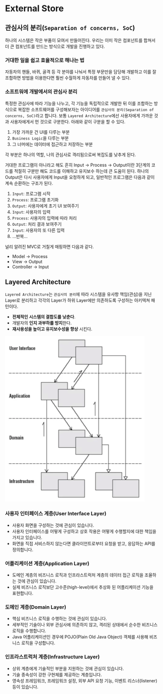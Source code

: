 # External Store

## 관심사의 분리(`Separation of concerns, SoC`)

하나의 시스템은 작은 부품이 모여서 만들어진다. 우리는 이미 작은 컴포넌트를 합쳐서 더 큰 컴포넌트를 만드는 방식으로 개발을 진행하고 있다.

### 거대한 일을 쉽고 효율적으로 해나는 법

자동차의 핸들, 바퀴, 골격 등 각 분야를 나눠서 특정 부문만을 담당해 개발하고 이를 잘 조합하면 방법을 이용한다면 훨씬 수월하게 자동차를 만들어 낼 수 있다.

### 소프트워에 개발에서의 관심사 분리

특정한 관심사에 따라 기능을 나누고, 각 기능을 독립적으로 개발한 뒤 이를 조합하는 방식으로 복잡한 소프트웨어를 구성해보자는 아이디어를 `관심사의 분리(Separation of concerns, SoC)`라고 합니다. 보통 `Layered Architecture`에선 사용자에게 가까운 것과 사용자에게서 먼 것으로 구분한다. 아래와 같이 구분을 할 수 있다.

1. 가장 가까운 건 UI를 다루는 부분
2. `Business Logic`을 다루는 부분
3. 그 너머에는 데이터에 접근하고 저장하는 부분

각 부분은 하나의 역할, 나의 관심사로 격리됨으로써 복잡도를 낮추게 된다.

거대한 프로그램이 아니라고 해도 흔히 Input -> Process -> Output이란 3단계의 코드를 적절히 구분만 해도 코드를 이해하고 유지보수 하는데 큰 도움이 된다. 하나의 Output은 다시 사용자에게 Input을 요청하게 되고, 일반적인 프로그램은 다음과 같이 계속 순환하는 구조가 된다.

1. `Input`: 프로그램 시작
2. `Process`: 프로그램 초기화
3. `Output`: 사용자에게 초기 UI 보여주기
4. `Input`: 사용자의 입력
5. `Process`: 사용자의 입력에 따라 처리
6. `Output`: 처리 결과 보여주기
7. `Input`: 사용자의 또 다른 입력
8. …반복…

널리 알려진 MVC로 거칠게 매핑하면 다음과 같다.

- Model -> Process
- View -> Output
- Controller -> Input

## Layered Architecture

`Layered Architecture`는 `관심사의 분리`에 따라 시스템을 유사항 책임(관심)을 지닌 Layer로 분리하고 각각의 Layer가 하위 Layer에만 의존하도록 구성하는 아키텍쳐 패턴이다.

- **전체적인 시스템의 결합도를 낮춘다**.
- 개발자의 **인지 과부하를 방지**한다.
- **재사용성을 높이고 유지보수성을 향상** 시킨다.

![Layered Architecture](./img/layered-architecture.png)

### 사용자 인터페이스 계층(User Interface Layer)

- 사용자 화면을 구성하는 것에 관심이 있습니다.
- 사용자 인터페이스를 어떻게 구성하고 상호 작용은 어떻게 수행할지에 대한 책임을 가지고 있습니다.
- 화면을 직접 서비스하지 않는다면 클라이언트로부터 요청을 받고, 응답하는 API를 정의합니다.

### 어플리케이션 계층(Application Layer)

- 도메인 계층의 비즈니스 로직과 인프라스트럭처 계층의 데이터 접근 로직을 조율하는 것에 관심이 있습니다.
- 실제 비즈니스 로직보단 고수준(high-level)에서 추상화 된 어플리케이션 기능을 표현합니다.

### 도메인 계층(Domain Layer)

- 핵심 비즈니스 로직을 수행하는 것에 관심이 있습니다.
- 세부적인 기술이나 외부 관심사에 의존하지 않고, 격리된 상태에서 순수한 비즈니스 로직을 수행합니다.
- Java 어플리케이션인 경우에 POJO(Plain Old Java Object) 객체를 사용해 비즈니스 로직을 구성합니다.

### 인프라스트럭처 계층(Infrastructure Layer)

- 상위 계층에게 기술적인 부분을 지원하는 것에 관심이 있습니다.
- 기술 종속성이 강한 구현체를 제공하는 계층입니다.
- 영속성 프레임워크, 프레임워크 설정, 외부 API 요청 기능, 이벤트 리스너(listener) 등이 있습니다.

